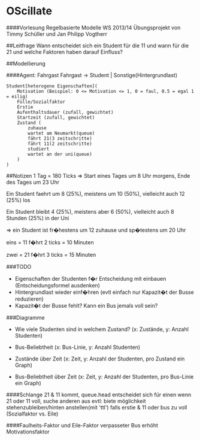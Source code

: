 OScillate
=========
####Vorlesung Regelbasierte Modelle WS 2013/14
Übungsprojekt von Timmy Schüller und Jan Philipp Vogtherr

##Leitfrage 
Wann entscheidet sich ein Student für die 11 und wann für die 21 und welche Faktoren haben darauf Einfluss?

##Modellierung

####Agent: Fahrgast
    Fahrgast -> Student | Sonstige(Hintergrundlast)

    Student[heterogene Eigenschaften](
	    Motivation (Beispiel: 0 <= Motivation <= 1, 0 = faul, 0.5 = egal 1 = eilig)
        Fülle/Sozialfaktor
        Erstie
        Aufenthaltsdauer (zufall, gewichtet)
        Startzeit (zufall, gewichtet)
        Zustand (
            zuhause
            wartet am Neumarkt(queue)
            fährt 21(3 zeitschritte)
            fährt 11(2 zeitschritte)
            studiert
            wartet an der uni(queue)
        )
    )


##Notizen
1 Tag = 180 Ticks => Start eines Tages um 8 Uhr morgens, Ende des Tages um 23 Uhr

Ein Student faehrt um 8 (25%), meistens um 10 (50%), vielleicht auch 12 (25%) los

Ein Student bleibt 4 (25%), meistens aber 6 (50%), vielleicht auch 8 Stunden (25%) in der Uni

=> ein Student ist fr�hestens um 12 zuhause und sp�testens um 20 Uhr

eins = 11 f�hrt 2 ticks = 10 Minuten

zwei = 21 f�hrt 3 ticks = 15 Minuten


###TODO
* Eigenschaften der Studenten f�r Entscheidung mit einbauen (Entscheidungsformel ausdenken)
* Hintergrundlast wieder einf�hren (evtl einfach nur Kapazit�t der Busse reduzieren)
* Kapazit�t der Busse fehlt? Kann ein Bus jemals voll sein?

###Diagramme
* Wie viele Studenten sind in welchem Zustand? (x: Zustände, y: Anzahl Studenten)
* Bus-Beliebtheit (x: Bus-Linie, y: Anzahl Studenten)

* Zustände über Zeit (x: Zeit, y: Anzahl der Studenten, pro Zustand ein Graph)
* Bus-Beliebtheit über Zeit (x: Zeit, y: Anzahl der Studenten, pro Bus-Linie ein Graph)

####Schlange
21 & 11 kommt, 
queue.head entscheidet sich für einen
wenn 21 oder 11 voll, suche anderen aus
evtl: biete möglichkeit stehenzubleiben/hinten anstellen(mit 'ttl') falls erstie & 11 oder bus zu voll (Sozialfaktor vs. Eile)

####Faulheits-Faktor und Eile-Faktor
verpasseter Bus erhöht Motivationsfaktor
